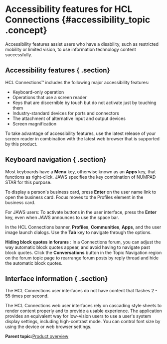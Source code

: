 # Accessibility features for HCL Connections {#accessibility_topic .concept}

Accessibility features assist users who have a disability, such as restricted mobility or limited vision, to use information technology content successfully.

## Accessibility features { .section}

HCL Connections™ includes the following major accessibility features:

-   Keyboard-only operation
-   Operations that use a screen reader
-   Keys that are discernible by touch but do not activate just by touching them
-   Industry-standard devices for ports and connectors
-   The attachment of alternative input and output devices
-   Screen magnification

To take advantage of accessibility features, use the latest release of your screen reader in combination with the latest web browser that is supported by this product.

## Keyboard navigation { .section}

Most keyboards have a **Menu** key, otherwise known as an **Apps** key, that functions as right-click. JAWS specifies the key combination of NUMPAD STAR for this purpose.

To display a person's business card, press **Enter** on the user name link to open the business card. Focus moves to the Profiles element in the business card.

For JAWS users: To activate buttons in the user interface, press the **Enter** key, even when JAWS announces to use the space bar.

In the HCL Connections banner, **Profiles**, **Communities**, **Apps**, and the user image launch dialogs. Use the **Tab** key to navigate through the options.

**Hiding block quotes in forums**
:   In a Connections forum, you can adjust the way automatic block quotes appear, and avoid having to navigate past block quotes. Click the **Conversations** button in the Topic Navigation region on the forum topic page to rearrange forum posts by reply thread and hide the automatic block quotes.

## Interface information { .section}

The HCL Connections user interfaces do not have content that flashes 2 - 55 times per second.

The HCL Connections web user interfaces rely on cascading style sheets to render content properly and to provide a usable experience. The application provides an equivalent way for low-vision users to use a user's system display settings, including high-contrast mode. You can control font size by using the device or web browser settings.

**Parent topic:**[Product overview](../overview/c_lc4_product_overview.md)

